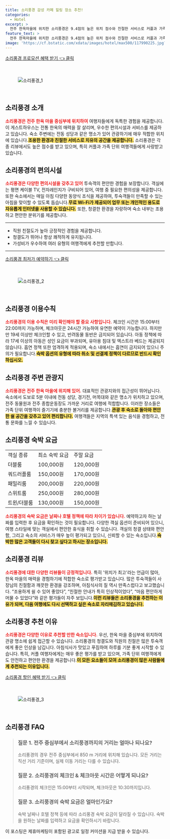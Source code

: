 ```yaml
---
title: 소리풍경 감성 카페 힐링 장소 추천!
categories:
  - Hotel
excerpt: >
  전주 한옥마을에 위치한 소리풍경은 9.4점의 높은 위치 점수와 친절한 서비스로 커플과 가족 여행객들에게 인기! 청결하고 넓은 객실 특별한 조식을 경험하며 잊지 못할 추억을 만들어보세요!
feature_text: >
  전주 한옥마을에 위치한 소리풍경은 9.4점의 높은 위치 점수와 친절한 서비스로 커플과 가족 여행객들에게 인기! 청결하고 넓은 객실 특별한 조식을 경험하며 잊지 못할 추억을 만들어보세요!
image: 'https://cf.bstatic.com/xdata/images/hotel/max500/117990225.jpg?k=c1568296c75f8b2bf48cd4dd54a9b8c8ba9c7db0543bf53f34e284dadad1e750&o=&hp=1'
---
```


<p><a class="modoo-button" href="https://tinyurl.com/22r5cgrb" rel="nofollow noopener">소리풍경 프로모션 혜택 받기 👈 클릭</a></p><br/>
<figure class="image"><img alt="소리풍경_1" src="https://cf.bstatic.com/xdata/images/hotel/max1024x768/117986328.jpg?k=d6a0eac88fed53699a322043dda6e30a8f1e3e5c53d43da40e08a80dbc45a65d&amp;o=&amp;hp=1"/></figure><br/>

<h2 id="소리풍경_소개">소리풍경 소개</h2>
<p><b><span style="color: #ee2323;">소리풍경은 전주 한옥 마을 중심부에 위치하여</span></b> 여행자들에게 독특한 경험을 제공합니다. 이 게스트하우스는 전통 한옥의 매력을 잘 살리며, 우수한 편의시설과 서비스를 제공하고 있습니다. 숙소 주변에는 전동 성당과 같은 명소가 있어 관광하기에 매우 적합한 위치에 있습니다.<b><span style="background-color: #ffe066;">조용한 환경과 친절한 서비스로 치유의 공간을 제공합니다.</span></b> 소리풍경은 각종 리뷰에서도 높은 점수를 받고 있으며, 특히 커플과 가족 단위 여행객들에게 사랑받고 있습니다.</p>
<h2 id="소리풍경_편의시설">소리풍경의 편의시설</h2>
<p><b><span style="color: #ee2323;">소리풍경은 다양한 편의시설을 갖추고 있어</span></b> 투숙객의 편안한 경험을 보장합니다. 객실에는 평면 케이블 TV, 전자레인지가 구비되어 있어, 여행 중 필요한 편의성을 제공합니다. 또한 숙소에서는 매일 아침 다양한 동양식 조식을 제공하여, 투숙객들이 만족할 수 있는 아침을 맞이할 수 있도록 돕습니다.<b><span style="background-color: #ffe066;">무료 Wi-Fi가 제공되어 업무 또는 개인적인 용도로 자유롭게 인터넷을 사용할 수 있습니다.</span></b> 또한, 청결한 환경을 자랑하며 숙소 내부는 조용하고 편안한 분위기를 제공합니다.</p>
<hr/>
<ul>
<li>직원 친절도가 높아 긍정적인 경험을 제공합니다.</li>
<li>청결도가 뛰어나 항상 쾌적하게 유지됩니다.</li>
<li>가성비가 우수하여 여러 유형의 여행객에게 추천할 만합니다.</li>
</ul>
<hr/>
<p><a class="modoo-button" href="https://tinyurl.com/22r5cgrb" rel="nofollow noopener">소리풍경 최저가 예약하기 👈 클릭</a></p><br/>
<figure class="image"><img alt="소리풍경_2" src="https://cf.bstatic.com/xdata/images/hotel/max500/117990225.jpg?k=c1568296c75f8b2bf48cd4dd54a9b8c8ba9c7db0543bf53f34e284dadad1e750&amp;o=&amp;hp=1"/></figure><br/>
<h2 id="소리풍경_이용수칙">소리풍경 이용수칙</h2>
<p><b><span style="color: #ee2323;">소리풍경의 이용 수칙은 미리 확인해야 할 중요 사항입니다.</span></b> 체크인 시간은 15:00부터 22:00까지 가능하며, 체크아웃은 24시간 가능하여 유연한 예약이 가능합니다. 하지만 만 19세 이상만 체크인할 수 있고, 반려동물 동반은 금지되어 있습니다. 아동 정책에 따라 17세 이상의 아동은 성인 요금이 부과되며, 유아용 침대 및 엑스트라 베드는 제공되지 않습니다. 흡연 정책 또한 엄격하게 적용되며, 숙소 내에서는 흡연이 금지되어 있으니 주의가 필요합니다.<b><span style="background-color: #ffe066;">숙박 옵션의 유형에 따라 취소 및 선결제 정책이 다르므로 반드시 확인하십시오.</span></b></p>
<h2 id="소리풍경_주변관광지">소리풍경 주변 관광지</h2>
<p><b><span style="color: #ee2323;">소리풍경은 전주 한옥 마을에 위치해 있어.</span></b> 대표적인 관광지와의 접근성이 뛰어납니다. 숙소에서 도보로 5분 이내에 전동 성당, 경기전, 머목대와 같은 명소가 위치하고 있으며, 전주 동물원과 전주 종합운동장도 가까운 거리로 여행에 적합합니다. 이러한 장소들은 가족 단위 여행객이 즐기기에 충분한 볼거리를 제공합니다.<b><span style="background-color: #ffe066;">관광 후 숙소로 돌아와 편안한 쉴 공간을 갖추고 있어 편리합니다.</span></b> 여행객들은 지역의 특색 있는 음식을 경험하고, 전통 문화를 느낄 수 있습니다.</p>
<h2 id="소리풍경_숙박요금">소리풍경 숙박 요금</h2>
<table>
<tr>
<td>객실 종류</td>
<td>최소 숙박 요금</td>
<td>주말 요금</td>
</tr>
<tr>
<td>더블룸</td>
<td>100,000원</td>
<td>120,000원</td>
</tr>
<tr>
<td>쿼드러플룸</td>
<td>150,000원</td>
<td>170,000원</td>
</tr>
<tr>
<td>패밀리룸</td>
<td>200,000원</td>
<td>220,000원</td>
</tr>
<tr>
<td>스위트룸</td>
<td>250,000원</td>
<td>280,000원</td>
</tr>
<tr>
<td>트윈/더블룸</td>
<td>130,000원</td>
<td>150,000원</td>
</tr>
</table>
<p><b><span style="color: #ee2323;">소리풍경의 숙박 요금은 날짜나 호텔 정책에 따라 차이가 있습니다.</span></b> 예약하고자 하는 날짜를 입력한 후 요금을 확인하는 것이 필요합니다. 다양한 객실 옵션이 준비되어 있으니, 여행 스타일에 맞는 객실에서 편안한 휴식을 취할 수 있습니다. 객실의 청결 상태와 편안함, 그리고 숙소의 서비스가 매우 높이 평가되고 있으니, 신뢰할 수 있는 숙소입니다.<b><span style="background-color: #ffe066;">숙박한 많은 고객들이 다시 찾고 싶다고 하시는 장소입니다.</span></b></p>
<h2 id="소리풍경_리뷰">소리풍경 리뷰</h2>
<p><b><span style="color: #ee2323;">소리풍경에 대한 다양한 리뷰들이 긍정적입니다.</span></b> 특히 '위치가 최고'라는 언급이 많아, 한옥 마을의 매력을 경험하기에 적합한 숙소로 평가받고 있습니다. 많은 투숙객들이 사장님의 친절함과 깨끗한 환경을 강조하며, 아침식사의 질 역시 만족스럽다고 보고했습니다. “조용하게 쉴 수 있어 좋았다”, “친절한 안내가 특히 인상적이었다”, “마음 편안하게 머물 수 있었다”와 같은 평가들이 자주 보입니다.<b><span style="background-color: #ffe066;">이런 리뷰들은 소리풍경을 추천하는 이유가 되며, 다음 여행에도 다시 선택하고 싶은 숙소로 자리매김하고 있습니다.</span></b></p>
<h2 id="소리풍경_추천이유">소리풍경 추천 이유</h2>
<p><b><span style="color: #ee2323;">소리풍경은 다양한 이유로 추천할 만한 숙소입니다.</span></b> 우선, 한옥 마을 중심부에 위치하여 관광 명소에 쉽게 접근할 수 있습니다. 소리풍경의 청결도와 직원의 친절은 많은 투숙객에게 좋은 인상을 남깁니다. 아침식사가 맛있고 푸짐하여 하루를 기분 좋게 시작할 수 있습니다. 특히, 커플 여행자에게는 매우 좋은 평가를 받고 있으며, 가족 단위 여행객에게도 안전하고 편안한 환경을 제공합니다.<b><span style="background-color: #ffe066;">이 모든 요소들이 모여 소리풍경이 많은 사람들에게 추천되는 이유입니다.</span></b></p>

<p><a class="modoo-button" href="https://tinyurl.com/22r5cgrb" rel="nofollow noopener">소리풍경 할인 혜택 받기 👈 클릭</a></p><br>

<figure class="image"><img src="https://cf.bstatic.com/xdata/images/hotel/max500/117983702.jpg?k=484a0fb6ca9675a33f3a3a8503beeb69185a816113b0f6bbcac913043b4add40&o=&hp=1" alt="소리풍경_3"></figure><br>
<h2 id="소리풍경_FAQ">소리풍경 FAQ</h2>
<div itemscope="" itemtype="https://schema.org/FAQPage"> 
<blockquote> 
<div itemscope="" itemprop="mainEntity" itemtype="https://schema.org/Question"> 
<h3 id="질문_1" itemprop="name">질문 1. 전주 중심부에서 소리풍경까지의 거리는 얼마나 되나요?</h3> 
<div itemscope="" itemprop="acceptedAnswer" itemtype="https://schema.org/Answer"> 
<span itemprop="text"> 
<p>소리풍경의 경우 전주 중심부에서 850 m 거리에 위치해 있습니다. 모든 거리는 직선 거리 기준이며, 실제 이동 거리는 다를 수 있습니다.</p> 
</span> 
</div> 
</div> 

<div itemscope="" itemprop="mainEntity" itemtype="https://schema.org/Question"> 
<h3 id="질문_2" itemprop="name">질문 2. 소리풍경의 체크인 & 체크아웃 시간은 어떻게 되나요?</h3> 
<div itemscope="" itemprop="acceptedAnswer" itemtype="https://schema.org/Answer"> 
<span itemprop="text"> 
<p>소리풍경의 체크인은 15:00부터 시작되며, 체크아웃은 10:30까지입니다.</p> 
</span> 
</div> 
</div> 

<div itemscope="" itemprop="mainEntity" itemtype="https://schema.org/Question"> 
<h3 id="질문_3" itemprop="name">질문 3. 소리풍경의 숙박 요금은 얼마인가요?</h3> 
<div itemscope="" itemprop="acceptedAnswer" itemtype="https://schema.org/Answer"> 
<span itemprop="text"> 
<p>숙박 날짜나 호텔 정책 등에 따라 소리풍경 숙박 요금이 달라질 수 있습니다. 숙박을 원하는 날짜를 입력하고 요금을 확인하시기 바랍니다.</p> 
</span> 
</div> 
</div> 
</blockquote> 
</div><p>이 포스팅은 제휴마케팅이 포함된 광고로 일정 커미션을 지급 받을 수 있습니다.</p>


